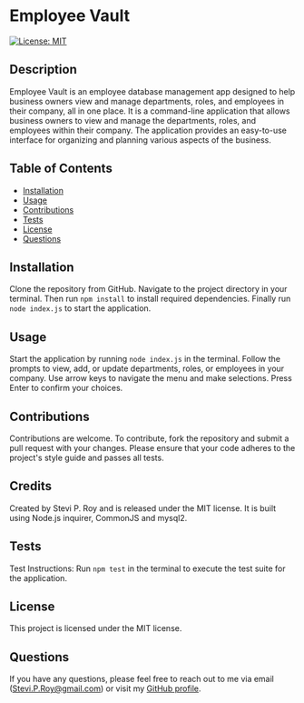 # Employee Vault

[![License: MIT](https://img.shields.io/badge/License-MIT-yellow.svg)](https://opensource.org/licenses/MIT)

## Description

Employee Vault is an employee database management app designed to help business owners view and manage departments, roles, and employees in their company, all in one place.
It is a command-line application that allows business owners to view and manage the departments, roles, and employees within their company. The application provides an easy-to-use interface for organizing and planning various aspects of the business.

## Table of Contents

- [Installation](#installation)
- [Usage](#usage)
- [Contributions](#contributions)
- [Tests](#tests)
- [License](#license)
- [Questions](#questions)

## Installation

Clone the repository from GitHub. Navigate to the project directory in your terminal. Then run `npm install` to install required dependencies. Finally run `node index.js` to start the application.

## Usage

Start the application by running `node index.js` in the terminal. Follow the prompts to view, add, or update departments, roles, or employees in your company. Use arrow keys to navigate the menu and make selections. Press Enter to confirm your choices.

## Contributions

Contributions are welcome. To contribute, fork the repository and submit a pull request with your changes. Please ensure that your code adheres to the project's style guide and passes all tests.

## Credits

Created by Stevi P. Roy and is released under the MIT license. It is built using Node.js inquirer, CommonJS and mysql2.

## Tests

Test Instructions: Run `npm test` in the terminal to execute the test suite for the application.

## License

This project is licensed under the MIT license.

## Questions

If you have any questions, please feel free to reach out to me via email (Stevi.P.Roy@gmail.com) or visit my [GitHub profile](https://github.com/SteviRoy).